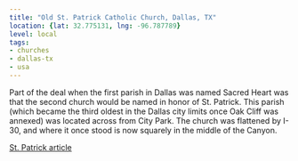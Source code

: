 ```yaml
---
title: "Old St. Patrick Catholic Church, Dallas, TX"
location: {lat: 32.775131, lng: -96.787789}
level: local
tags:
- churches
- dallas-tx
- usa
---
```


Part of the deal when the first parish in Dallas was named Sacred Heart was that the second church would be named in honor of St. Patrick.  This parish (which became the third oldest in the Dallas city limits once Oak Cliff was annexed) was located across from City Park.  The church was flattened by I-30, and where it once stood is now squarely in the middle of the Canyon.

[St. Patrick article](https://cityofdallaspreservation.wordpress.com/2018/03/16/the-old-st-patrick-roman-catholic-church-in-dallas-gone-but-not-forgotten/)